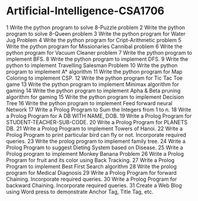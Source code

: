 # Artificial-Intelligence-CSA1706

1 	Write the python program to solve 8-Puzzle problem 
2 	Write the python program to solve 8-Queen problem 
3 	Write the python program for Water Jug Problem 
4 	Write the python program for Cript-Arithmetic problem 
5 	Write the python program for Missionaries Cannibal problem 
6 	Write the python program for Vacuum Cleaner problem 
7 	Write the python program to implement BFS. 
8 	Write the python program to implement DFS. 
9 	Write the python to implement Travelling Salesman Problem 
10 	Write the python program to implement A* algorithm 
11 	Write the python program for Map Coloring to implement CSP. 
12 	Write the python program for Tic Tac Toe game 
13 	Write the python program to implement Minimax algorithm for gaming 
14 	Write the python program to implement Apha & Beta pruning algorithm for gaming 
15 	Write the python program to implement Decision Tree 
16 	Write the python program to implement Feed forward neural Network 
17 	Write a Prolog Program to Sum the Integers from 1 to n. 
18 	Write a Prolog Program for A DB WITH NAME, DOB. 
19 	Write a Prolog Program for STUDENT-TEACHER-SUB-CODE. 
20 	Write a Prolog Program for PLANETS DB. 
21 	Write a Prolog Program to implement Towers of Hanoi. 
22 	Write a Prolog Program to print particular bird can fly or not. Incorporate required queries. 
23 	Write the prolog program to implement family tree. 
24 	Write a Prolog Program to suggest Dieting System based on Disease. 
25 	Write a Prolog program to implement Monkey Banana Problem 
26 	Write a Prolog Program for fruit and its color using Back Tracking. 
27 	Write a Prolog Program to implement Best First Search algorithm 
28 	Write the prolog program for Medical Diagnosis 
29 	Write a Prolog Program for forward Chaining. Incorporate required queries. 
30 	Write a Prolog Program for backward Chaining. Incorporate required queries. 
31 	Create a Web Blog using Word press to demonstrate Anchor Tag, Title Tag, etc. 
